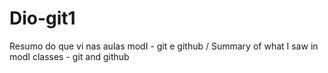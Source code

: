 # Dio-git1
Resumo do que vi nas aulas modI - git e github / Summary of what I saw in modI classes - git and github

